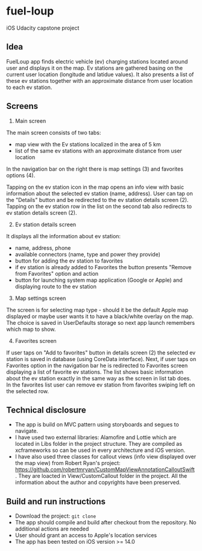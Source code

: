 # fuel-loup
iOS Udacity capstone project

## Idea

FuelLoup app finds electric vehicle (ev) charging stations located around user and displays it on the map. Ev stations are gathered basing on the current user location (longitude and latidue values). It also presents a list of these ev stations together with an approximate distance from user location to each ev station.

## Screens

1. Main screen

 The main screen consists of two tabs:
* map view with the Ev stations localized in the area of 5 km
* list of the same ev stations with an approximate distance from user location 

In the navigation bar on the right there is map settings (3) and favorites options (4).

Tapping on the ev station icon in the map opens an info view with basic information about the selected ev station (name, address). User can tap on the "Details" button and be redirected to the ev station details screen (2).
Tapping on the ev station row in the list on the second tab also redirects to ev station details screen (2).

2. Ev station details screen

It displays all the information about ev station:
* name, address, phone
* available connectors (name, type and power they provide)
* button for adding the ev station to favorites
* if ev station is already added to Favorites the button presents "Remove from Favorites" option and action
* button for launching system map application (Google or Apple) and displaying route to the ev station

3. Map settings screen

The screen is for selecting map type - should it be the default Apple map displayed or maybe user wants it to have a black/white overlay on the map. The choice is saved in UserDefaults storage so next app launch remembers which map to show.

4. Favorites screen

If user taps on "Add to favorites" button in details screen (2) the selected ev station is saved in database (using CoreData interface). Next, if user taps on Favorites option in the navigation bar he is redirected to Favorites screen displaying a list of favorite ev stations. The list shows basic information about the ev station exactly in the same way as the screen in list tab does.
In the favorites list user can remove ev station from favorites swiping left on the selected row.

## Technical disclosure

- The app is build on MVC pattern using storyboards and segues to navigate.
- I have used two external libraries: Alamofire and Lottie which are located in Libs folder in the project structure. They are compiled as xcframeworks so can be used in every architecture and iOS version.
- I have also used three classes for callout views (info view displayed over the map view) from Robert Ryan's project: https://github.com/robertmryan/CustomMapViewAnnotationCalloutSwift . They are loacted in View/CustomCallout folder in the project.
All the information about the author and copyrights have been preserved.

## Build and run instructions

- Download the project: ```git clone```
- The app should compile and build after checkout from the repository. No additional actions are needed
- User should grant an access to Apple's location services
- The app has been tested on iOS version >= 14.0


